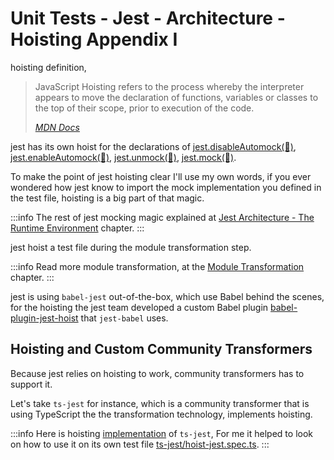 # Unit Tests - Jest - Architecture - Hoisting Appendix Ⅰ

hoisting definition,

> JavaScript Hoisting refers to the process whereby the interpreter appears to move the declaration of functions, variables or classes to the top of their scope, prior to execution of the code.
>
> _[MDN Docs](https://developer.mozilla.org/en-US/docs/Glossary/Hoisting)_

jest has its own hoist for the declarations of [jest.disableAutomock(🤡)](../mocks/jest-disable-automock.md), [jest.enableAutomock(🤡)](../mocks/jest-enable-automock.md), [jest.unmock(🤡)](../mocks/jest-unmock.md), [jest.mock(🤡)](../mocks/jest-mock.md).

To make the point of jest hoisting clear I'll use my own words, if you ever wondered how jest know to import the mock implementation you defined in the test file, hoisting is a big part of that magic.

:::info
The rest of jest mocking magic explained at [Jest Architecture - The Runtime Environment](./part-5-the-runtime-environment.md) chapter.
:::

jest hoist a test file during the module transformation step.

:::info
Read more module transformation, at the [Module Transformation](./part-6-modules-transformation.md) chapter.
:::

jest is using `babel-jest` out-of-the-box, which use Babel behind the scenes, for the hoisting the jest team developed a custom Babel plugin [babel-plugin-jest-hoist][babel-plugin-jest-hoist-link] that `jest-babel` uses.

## Hoisting and Custom Community Transformers

Because jest relies on hoisting to work, community transformers has to support it.

Let's take `ts-jest` for instance, which is a community transformer that is using TypeScript the the transformation technology, implements hoisting.

:::info
Here is hoisting [implementation](https://github.com/kulshekhar/ts-jest/blob/main/src/transformers/hoist-jest.ts) of `ts-jest`, For me it helped to look on how to use it on its own test file [ts-jest/hoist-jest.spec.ts][hoist-jest.spec.ts-link].
:::

[babel-jest-link]: https://github.com/facebook/jest/tree/main/packages/babel-jest
[babel-plugin-jest-hoist-link]: https://github.com/facebook/jest/tree/main/packages/babel-plugin-jest-hoist
[hoist-jest.spec.ts-link]: https://github.com/kulshekhar/ts-jest/blob/main/src/transformers/hoist-jest.spec.ts
